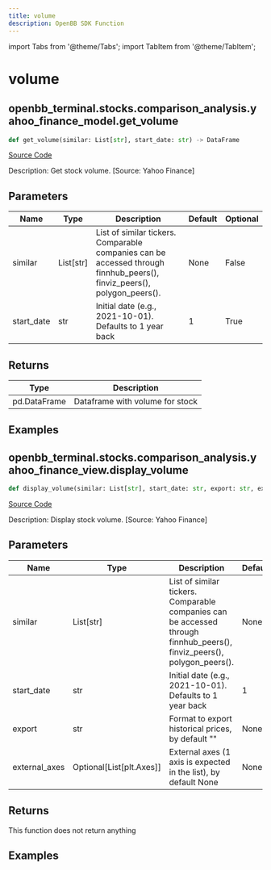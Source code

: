 ```yaml
---
title: volume
description: OpenBB SDK Function
---
```


import Tabs from '@theme/Tabs';
import TabItem from '@theme/TabItem';

# volume

<Tabs>
<TabItem value="model" label="Model" default>

## openbb_terminal.stocks.comparison_analysis.yahoo_finance_model.get_volume

```python title='openbb_terminal/stocks/comparison_analysis/yahoo_finance_model.py'
def get_volume(similar: List[str], start_date: str) -> DataFrame
```
[Source Code](https://github.com/OpenBB-finance/OpenBBTerminal/tree/main/openbb_terminal/stocks/comparison_analysis/yahoo_finance_model.py#L134)

Description: Get stock volume. [Source: Yahoo Finance]

## Parameters

| Name | Type | Description | Default | Optional |
| ---- | ---- | ----------- | ------- | -------- |
| similar | List[str] | List of similar tickers.<br/>Comparable companies can be accessed through<br/>finnhub_peers(), finviz_peers(), polygon_peers(). | None | False |
| start_date | str | Initial date (e.g., 2021-10-01). Defaults to 1 year back | 1 | True |

## Returns

| Type | Description |
| ---- | ----------- |
| pd.DataFrame | Dataframe with volume for stock |

## Examples



</TabItem>
<TabItem value="view" label="View">

## openbb_terminal.stocks.comparison_analysis.yahoo_finance_view.display_volume

```python title='openbb_terminal/stocks/comparison_analysis/yahoo_finance_view.py'
def display_volume(similar: List[str], start_date: str, export: str, external_axes: Optional[List[matplotlib.axes._axes.Axes]]) -> None
```
[Source Code](https://github.com/OpenBB-finance/OpenBBTerminal/tree/main/openbb_terminal/stocks/comparison_analysis/yahoo_finance_view.py#L109)

Description: Display stock volume. [Source: Yahoo Finance]

## Parameters

| Name | Type | Description | Default | Optional |
| ---- | ---- | ----------- | ------- | -------- |
| similar | List[str] | List of similar tickers.<br/>Comparable companies can be accessed through<br/>finnhub_peers(), finviz_peers(), polygon_peers(). | None | False |
| start_date | str | Initial date (e.g., 2021-10-01). Defaults to 1 year back | 1 | True |
| export | str | Format to export historical prices, by default "" | None | True |
| external_axes | Optional[List[plt.Axes]] | External axes (1 axis is expected in the list), by default None | None | True |

## Returns

This function does not return anything

## Examples



</TabItem>
</Tabs>